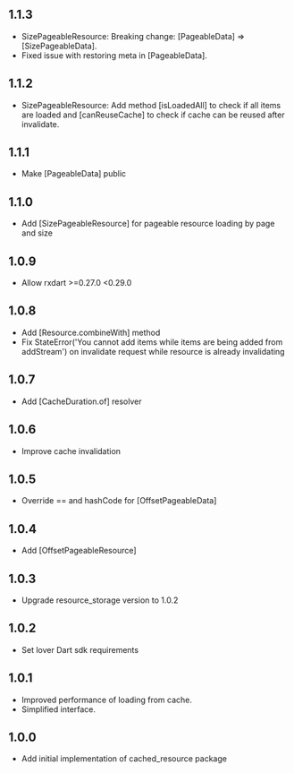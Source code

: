 ## 1.1.3
* SizePageableResource: Breaking change: [PageableData] => [SizePageableData].
* Fixed issue with restoring meta in [PageableData].

## 1.1.2
* SizePageableResource: Add method [isLoadedAll] to check if all items are loaded and [canReuseCache] to check if cache can be reused after invalidate.

## 1.1.1
* Make [PageableData] public

## 1.1.0
* Add [SizePageableResource] for pageable resource loading by page and size
 
## 1.0.9
* Allow rxdart >=0.27.0 <0.29.0

## 1.0.8
* Add [Resource.combineWith] method
* Fix StateError('You cannot add items while items are being added from addStream') on invalidate request while resource is already invalidating

## 1.0.7
* Add [CacheDuration.of] resolver

## 1.0.6
* Improve cache invalidation

## 1.0.5
* Override == and hashCode for [OffsetPageableData]

## 1.0.4
* Add [OffsetPageableResource]

## 1.0.3
* Upgrade resource_storage version to 1.0.2

## 1.0.2
* Set lover Dart sdk requirements

## 1.0.1
* Improved performance of loading from cache.
* Simplified interface.

## 1.0.0
* Add initial implementation of cached_resource package